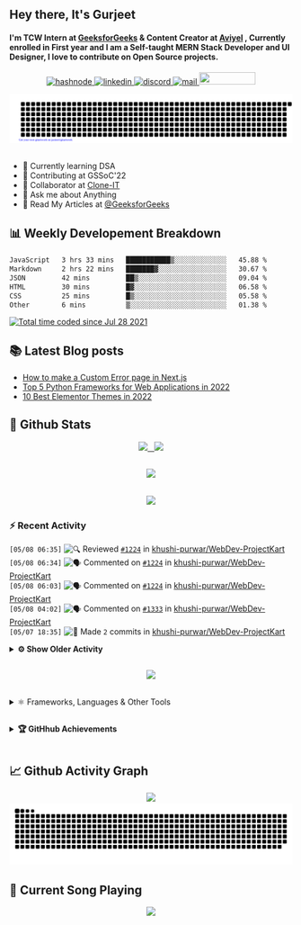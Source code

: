 ## Hey there, It's Gurjeet
#### I'm TCW Intern at [GeeksforGeeks](https://www.geeksforgeeks.org/) & Content Creator at [Aviyel](https://aviyel.com/discussions) , Currently enrolled in First year and I am a Self-taught MERN Stack Developer and UI Designer, I love to contribute on Open Source projects. 

<p align="center">
    <a href="https://gurjeet.hashnode.dev/" target="_blank">
    <img src="https://img.shields.io/badge/@gurjeetsingh-5C87FE?style=for-the-badge&logo=hashnode&logoColor=white" width="130" height="22" alt="hashnode">
    <a href="https://www.linkedin.com/in/gurjeet-singh-virdee-25a476199/" target="_blank">
    <img src="https://img.shields.io/badge/Gurjeet%20Singh%20Virdee-1976D2?style=for-the-badge&logo=linkedin&logoColor=white" width="150" height="22" alt="linkedin">
    <a href="https://discordapp.com/users/916597112882495510" target="_blank">
    <img src="https://img.shields.io/badge/@Guri-5865F2?style=for-the-badge&logo=discord&logoColor=white" width="80" height="22" alt="discord">
    <a href="https://leetcode.com/gurjeetsinghvirdee/" target="_blank">
    <img src="https://img.shields.io/badge/@gurjeetsinghvirdee-FFA116?style=for-the-badge&logo=leetcode&logoColor=white" width="150" height="22" alt="mail">
    <a href = "mailto: gurjeetsinghvirdee@gmail.com" target="_blank"><img src="https://img.shields.io/badge/Say, Hello-D74E43?style=for-the-badge&logo=gmail&logoColor=white" width="100" height="22"></a>
 </p>
 
<p align="center">
    <img src="https://github.com/gurjeetsinghvirdee/gurjeetsinghvirdee/blob/main/gitartwork.svg" />
</p>    
   
 
##         
        
<ul align="left">
  <li> 🏫 Currently learning DSA </li>
  <li> 💜 Contributing at GSSoC'22 </li>
  <li> 🤝 Collaborator at <a href="https://github.com/Rayman-Sodhi/Clone-IT"> Clone-IT </a></li>
  <li> 💬 Ask me about Anything </li>
  <li> 📕 Read My Articles at 
   <a href="https://auth.geeksforgeeks.org/user/gurjeetsinghvirdee/articles" target="_blank">@GeeksforGeeks</a>
 </li>
</ul>  
        
##        
  
## 📊 Weekly Developement Breakdown
  
<!--START_SECTION:waka-->

```text
JavaScript   3 hrs 33 mins   ███████████▒░░░░░░░░░░░░░   45.88 %
Markdown     2 hrs 22 mins   ███████▓░░░░░░░░░░░░░░░░░   30.67 %
JSON         42 mins         ██▒░░░░░░░░░░░░░░░░░░░░░░   09.04 %
HTML         30 mins         █▓░░░░░░░░░░░░░░░░░░░░░░░   06.58 %
CSS          25 mins         █▒░░░░░░░░░░░░░░░░░░░░░░░   05.58 %
Other        6 mins          ▒░░░░░░░░░░░░░░░░░░░░░░░░   01.38 %
```

<!--END_SECTION:waka--> 

<a href="https://wakatime.com/@ff7098eb-56b3-4619-bbbb-86aad0fce365"><img src="https://wakatime.com/badge/user/ff7098eb-56b3-4619-bbbb-86aad0fce365.svg?style=for-the-badge" alt="Total time coded since Jul 28 2021" /></a>
  
    
## 📚 Latest Blog posts
<!-- BLOG-POST-LIST:START -->
- [How to make a Custom Error page in Next.js](https://gurjeet.hashnode.dev/how-to-make-a-custom-error-page-in-nextjs)
- [Top 5 Python Frameworks for Web Applications in 2022](https://gurjeet.hashnode.dev/top-5-python-frameworks-for-web-applications-in-2022)
- [10 Best Elementor Themes in 2022](https://gurjeet.hashnode.dev/10-best-elementor-themes-in-2022)
<!-- BLOG-POST-LIST:END -->  
  
##
        
## 💫 Github Stats
        
<div align="center">
 <a href="https://github-readme-streak-stats.herokuapp.com/?user=gurjeetsinghvirdee&theme=synthwave" target="_blank">
   <img width="45%" src="https://github-readme-streak-stats.herokuapp.com/?user=gurjeetsinghvirdee&theme=synthwave" /> &nbsp;
 </a>
    
 <a href="https://github-readme-stats.vercel.app/api?username=gurjeetsinghvirdee&show_icons=true&theme=synthwave&include_all_commits=true" target="_blank">
  <img width="45%" src="https://github-readme-stats.vercel.app/api?username=gurjeetsinghvirdee&show_icons=true&theme=synthwave&include_all_commits=true" />
 </a>
</div>      
  
##
        
<div align="center">
   <a href="https://github-readme-stats.vercel.app/api/top-langs/?username=gurjeetsinghvirdee&layout=compact&hide=html&theme=synthwave" target="_blank">
       <img width="43%" src="https://github-readme-stats.vercel.app/api/top-langs/?username=gurjeetsinghvirdee&layout=compact&&theme=synthwave" />  
   </a> 
</div>   

##        
  
<p align="center">
  <img src="https://github-profile-summary-cards.vercel.app/api/cards/profile-details?username=gurjeetsinghvirdee&theme=dracula&hide_border=true" />
</p>
        
### ⚡ Recent Activity     
        
<!--START_SECTION:activity-->  
`[05/08 06:35]` <img alt="🔍" src="https://github.com/cheesits456/github-activity-readme/raw/master/icons/review.png" align="top" height="18"> Reviewed [`#1224`](https://github.com//khushi-purwar/WebDev-ProjectKart/pull/1224 'Added Virtual Keyboard ') in [khushi-purwar/WebDev-ProjectKart](https://github.com/khushi-purwar/WebDev-ProjectKart)  
`[05/08 06:34]` <img alt="🗣" src="https://github.com/cheesits456/github-activity-readme/raw/master/icons/comment.png" align="top" height="18"> Commented on [`#1224`](https://github.com//khushi-purwar/WebDev-ProjectKart/issues/1224 'Added Virtual Keyboard ') in [khushi-purwar/WebDev-ProjectKart](https://github.com/khushi-purwar/WebDev-ProjectKart)  
`[05/08 06:03]` <img alt="🗣" src="https://github.com/cheesits456/github-activity-readme/raw/master/icons/comment.png" align="top" height="18"> Commented on [`#1224`](https://github.com//khushi-purwar/WebDev-ProjectKart/issues/1224 'Added Virtual Keyboard ') in [khushi-purwar/WebDev-ProjectKart](https://github.com/khushi-purwar/WebDev-ProjectKart)  
`[05/08 04:02]` <img alt="🗣" src="https://github.com/cheesits456/github-activity-readme/raw/master/icons/comment.png" align="top" height="18"> Commented on [`#1333`](https://github.com//khushi-purwar/WebDev-ProjectKart/issues/1333 'Fix the Ui of website + Link all projects') in [khushi-purwar/WebDev-ProjectKart](https://github.com/khushi-purwar/WebDev-ProjectKart)  
`[05/07 18:35]` <img alt="📝" src="https://github.com/cheesits456/github-activity-readme/raw/master/icons/commit.png" align="top" height="18"> Made `2` commits in [khushi-purwar/WebDev-ProjectKart](https://github.com/khushi-purwar/WebDev-ProjectKart)  

<details><summary><b> ⚙️ Show Older Activity</b></summary>

`[05/07 18:35]` <img alt="🎉" src="https://github.com/cheesits456/github-activity-readme/raw/master/icons/merge.png" align="top" height="18"> Merged PR [`#1354`](https://github.com//khushi-purwar/WebDev-ProjectKart/pull/1354 'Menu') in [khushi-purwar/WebDev-ProjectKart](https://github.com/khushi-purwar/WebDev-ProjectKart)  
`[05/07 18:35]` <img alt="❗️" src="https://github.com/cheesits456/github-activity-readme/raw/master/icons/issue.png" align="top" height="18"> Closed issue [`#1352`](https://github.com//khushi-purwar/WebDev-ProjectKart/issues/1352 'Animated Menu') in [khushi-purwar/WebDev-ProjectKart](https://github.com/khushi-purwar/WebDev-ProjectKart)  
`[05/07 18:35]` <img alt="🔍" src="https://github.com/cheesits456/github-activity-readme/raw/master/icons/review.png" align="top" height="18"> Reviewed [`#1354`](https://github.com//khushi-purwar/WebDev-ProjectKart/pull/1354 'Menu') in [khushi-purwar/WebDev-ProjectKart](https://github.com/khushi-purwar/WebDev-ProjectKart)  
`[05/07 18:32]` <img alt="🎉" src="https://github.com/cheesits456/github-activity-readme/raw/master/icons/merge.png" align="top" height="18"> Merged PR [`#1356`](https://github.com//khushi-purwar/WebDev-ProjectKart/pull/1356 'Add to cart') in [khushi-purwar/WebDev-ProjectKart](https://github.com/khushi-purwar/WebDev-ProjectKart)  
`[05/07 18:32]` <img alt="📝" src="https://github.com/cheesits456/github-activity-readme/raw/master/icons/commit.png" align="top" height="18"> Made `2` commits in [khushi-purwar/WebDev-ProjectKart](https://github.com/khushi-purwar/WebDev-ProjectKart)  
`[05/07 18:32]` <img alt="❗️" src="https://github.com/cheesits456/github-activity-readme/raw/master/icons/issue.png" align="top" height="18"> Closed issue [`#1355`](https://github.com//khushi-purwar/WebDev-ProjectKart/issues/1355 'Add to Cart') in [khushi-purwar/WebDev-ProjectKart](https://github.com/khushi-purwar/WebDev-ProjectKart)  
`[05/07 18:32]` <img alt="🔍" src="https://github.com/cheesits456/github-activity-readme/raw/master/icons/review.png" align="top" height="18"> Reviewed [`#1356`](https://github.com//khushi-purwar/WebDev-ProjectKart/pull/1356 'Add to cart') in [khushi-purwar/WebDev-ProjectKart](https://github.com/khushi-purwar/WebDev-ProjectKart)  
`[05/07 18:25]` <img alt="📝" src="https://github.com/cheesits456/github-activity-readme/raw/master/icons/commit.png" align="top" height="18"> Made `2` commits in [khushi-purwar/WebDev-ProjectKart](https://github.com/khushi-purwar/WebDev-ProjectKart)  
`[05/07 18:25]` <img alt="🎉" src="https://github.com/cheesits456/github-activity-readme/raw/master/icons/merge.png" align="top" height="18"> Merged PR [`#1387`](https://github.com//khushi-purwar/WebDev-ProjectKart/pull/1387 'Added Drag and Drop website') in [khushi-purwar/WebDev-ProjectKart](https://github.com/khushi-purwar/WebDev-ProjectKart)  
`[05/07 18:25]` <img alt="❗️" src="https://github.com/cheesits456/github-activity-readme/raw/master/icons/issue.png" align="top" height="18"> Closed issue [`#1371`](https://github.com//khushi-purwar/WebDev-ProjectKart/issues/1371 'Drag and drop image website') in [khushi-purwar/WebDev-ProjectKart](https://github.com/khushi-purwar/WebDev-ProjectKart)  
`[05/07 18:24]` <img alt="🔍" src="https://github.com/cheesits456/github-activity-readme/raw/master/icons/review.png" align="top" height="18"> Reviewed [`#1387`](https://github.com//khushi-purwar/WebDev-ProjectKart/pull/1387 'Added Drag and Drop website') in [khushi-purwar/WebDev-ProjectKart](https://github.com/khushi-purwar/WebDev-ProjectKart)  
`[05/07 18:21]` <img alt="📝" src="https://github.com/cheesits456/github-activity-readme/raw/master/icons/commit.png" align="top" height="18"> Made `1` commit in [gurjeetsinghvirdee/WebDev-ProjectKart](https://github.com/gurjeetsinghvirdee/WebDev-ProjectKart)  
`[05/07 18:20]` <img alt="❗️" src="https://github.com/cheesits456/github-activity-readme/raw/master/icons/issue.png" align="top" height="18"> Closed issue [`#1310`](https://github.com//khushi-purwar/WebDev-ProjectKart/issues/1310 'Pacmac Game') in [khushi-purwar/WebDev-ProjectKart](https://github.com/khushi-purwar/WebDev-ProjectKart)  
`[05/07 18:20]` <img alt="📝" src="https://github.com/cheesits456/github-activity-readme/raw/master/icons/commit.png" align="top" height="18"> Made `3` commits in [khushi-purwar/WebDev-ProjectKart](https://github.com/khushi-purwar/WebDev-ProjectKart)  
`[05/07 18:20]` <img alt="🎉" src="https://github.com/cheesits456/github-activity-readme/raw/master/icons/merge.png" align="top" height="18"> Merged PR [`#1376`](https://github.com//khushi-purwar/WebDev-ProjectKart/pull/1376 'Pacman game') in [khushi-purwar/WebDev-ProjectKart](https://github.com/khushi-purwar/WebDev-ProjectKart)  
`[05/07 18:19]` <img alt="🔍" src="https://github.com/cheesits456/github-activity-readme/raw/master/icons/review.png" align="top" height="18"> Reviewed [`#1376`](https://github.com//khushi-purwar/WebDev-ProjectKart/pull/1376 'Pacman game') in [khushi-purwar/WebDev-ProjectKart](https://github.com/khushi-purwar/WebDev-ProjectKart)  
`[05/07 18:19]` <img alt="❗️" src="https://github.com/cheesits456/github-activity-readme/raw/master/icons/issue.png" align="top" height="18"> Closed issue [`#1377`](https://github.com//khushi-purwar/WebDev-ProjectKart/issues/1377 'Quiz App ') in [khushi-purwar/WebDev-ProjectKart](https://github.com/khushi-purwar/WebDev-ProjectKart)  
`[05/07 18:19]` <img alt="📝" src="https://github.com/cheesits456/github-activity-readme/raw/master/icons/commit.png" align="top" height="18"> Made `10` commits in [khushi-purwar/WebDev-ProjectKart](https://github.com/khushi-purwar/WebDev-ProjectKart)  
`[05/07 18:19]` <img alt="🎉" src="https://github.com/cheesits456/github-activity-readme/raw/master/icons/merge.png" align="top" height="18"> Merged PR [`#1378`](https://github.com//khushi-purwar/WebDev-ProjectKart/pull/1378 'Added Quiz app') in [khushi-purwar/WebDev-ProjectKart](https://github.com/khushi-purwar/WebDev-ProjectKart)  
`[05/07 18:18]` <img alt="🔍" src="https://github.com/cheesits456/github-activity-readme/raw/master/icons/review.png" align="top" height="18"> Reviewed [`#1378`](https://github.com//khushi-purwar/WebDev-ProjectKart/pull/1378 'Added Quiz app') in [khushi-purwar/WebDev-ProjectKart](https://github.com/khushi-purwar/WebDev-ProjectKart)  
`[05/07 18:17]` <img alt="📝" src="https://github.com/cheesits456/github-activity-readme/raw/master/icons/commit.png" align="top" height="18"> Made `3` commits in [khushi-purwar/WebDev-ProjectKart](https://github.com/khushi-purwar/WebDev-ProjectKart)  
`[05/07 18:17]` <img alt="🎉" src="https://github.com/cheesits456/github-activity-readme/raw/master/icons/merge.png" align="top" height="18"> Merged PR [`#1369`](https://github.com//khushi-purwar/WebDev-ProjectKart/pull/1369 'Nft') in [khushi-purwar/WebDev-ProjectKart](https://github.com/khushi-purwar/WebDev-ProjectKart)  
`[05/07 18:17]` <img alt="❗️" src="https://github.com/cheesits456/github-activity-readme/raw/master/icons/issue.png" align="top" height="18"> Closed issue [`#1357`](https://github.com//khushi-purwar/WebDev-ProjectKart/issues/1357 'Cool Nft Viewer') in [khushi-purwar/WebDev-ProjectKart](https://github.com/khushi-purwar/WebDev-ProjectKart)  
`[05/07 18:17]` <img alt="🔍" src="https://github.com/cheesits456/github-activity-readme/raw/master/icons/review.png" align="top" height="18"> Reviewed [`#1369`](https://github.com//khushi-purwar/WebDev-ProjectKart/pull/1369 'Nft') in [khushi-purwar/WebDev-ProjectKart](https://github.com/khushi-purwar/WebDev-ProjectKart)  
`[05/07 18:16]` <img alt="📝" src="https://github.com/cheesits456/github-activity-readme/raw/master/icons/commit.png" align="top" height="18"> Made `2` commits in [khushi-purwar/WebDev-ProjectKart](https://github.com/khushi-purwar/WebDev-ProjectKart)  
`[05/07 18:16]` <img alt="🎉" src="https://github.com/cheesits456/github-activity-readme/raw/master/icons/merge.png" align="top" height="18"> Merged PR [`#1368`](https://github.com//khushi-purwar/WebDev-ProjectKart/pull/1368 'Added digital calculator') in [khushi-purwar/WebDev-ProjectKart](https://github.com/khushi-purwar/WebDev-ProjectKart)  
`[05/07 18:16]` <img alt="❗️" src="https://github.com/cheesits456/github-activity-readme/raw/master/icons/issue.png" align="top" height="18"> Closed issue [`#1345`](https://github.com//khushi-purwar/WebDev-ProjectKart/issues/1345 'Digital calculator') in [khushi-purwar/WebDev-ProjectKart](https://github.com/khushi-purwar/WebDev-ProjectKart)  
`[05/07 18:16]` <img alt="🔍" src="https://github.com/cheesits456/github-activity-readme/raw/master/icons/review.png" align="top" height="18"> Reviewed [`#1368`](https://github.com//khushi-purwar/WebDev-ProjectKart/pull/1368 'Added digital calculator') in [khushi-purwar/WebDev-ProjectKart](https://github.com/khushi-purwar/WebDev-ProjectKart)  
`[05/07 18:15]` <img alt="📝" src="https://github.com/cheesits456/github-activity-readme/raw/master/icons/commit.png" align="top" height="18"> Made `2` commits in [khushi-purwar/WebDev-ProjectKart](https://github.com/khushi-purwar/WebDev-ProjectKart)  
`[05/07 18:15]` <img alt="🎉" src="https://github.com/cheesits456/github-activity-readme/raw/master/icons/merge.png" align="top" height="18"> Merged PR [`#1372`](https://github.com//khushi-purwar/WebDev-ProjectKart/pull/1372 'Added Movie review website') in [khushi-purwar/WebDev-ProjectKart](https://github.com/khushi-purwar/WebDev-ProjectKart)  
`[05/07 18:15]` <img alt="❗️" src="https://github.com/cheesits456/github-activity-readme/raw/master/icons/issue.png" align="top" height="18"> Closed issue [`#1189`](https://github.com//khushi-purwar/WebDev-ProjectKart/issues/1189 'Adding Movie review and trailer viewer website') in [khushi-purwar/WebDev-ProjectKart](https://github.com/khushi-purwar/WebDev-ProjectKart)  
`[05/07 18:14]` <img alt="🔍" src="https://github.com/cheesits456/github-activity-readme/raw/master/icons/review.png" align="top" height="18"> Reviewed [`#1372`](https://github.com//khushi-purwar/WebDev-ProjectKart/pull/1372 'Added Movie review website') in [khushi-purwar/WebDev-ProjectKart](https://github.com/khushi-purwar/WebDev-ProjectKart)  
`[05/07 18:14]` <img alt="📝" src="https://github.com/cheesits456/github-activity-readme/raw/master/icons/commit.png" align="top" height="18"> Made `2` commits in [khushi-purwar/WebDev-ProjectKart](https://github.com/khushi-purwar/WebDev-ProjectKart)  
`[05/07 18:14]` <img alt="🎉" src="https://github.com/cheesits456/github-activity-readme/raw/master/icons/merge.png" align="top" height="18"> Merged PR [`#1362`](https://github.com//khushi-purwar/WebDev-ProjectKart/pull/1362 'Added news taking website') in [khushi-purwar/WebDev-ProjectKart](https://github.com/khushi-purwar/WebDev-ProjectKart)  
`[05/07 18:14]` <img alt="❗️" src="https://github.com/cheesits456/github-activity-readme/raw/master/icons/issue.png" align="top" height="18"> Closed issue [`#1344`](https://github.com//khushi-purwar/WebDev-ProjectKart/issues/1344 'News website') in [khushi-purwar/WebDev-ProjectKart](https://github.com/khushi-purwar/WebDev-ProjectKart)  
`[05/07 18:13]` <img alt="🔍" src="https://github.com/cheesits456/github-activity-readme/raw/master/icons/review.png" align="top" height="18"> Reviewed [`#1362`](https://github.com//khushi-purwar/WebDev-ProjectKart/pull/1362 'Added news taking website') in [khushi-purwar/WebDev-ProjectKart](https://github.com/khushi-purwar/WebDev-ProjectKart)  
`[05/07 18:12]` <img alt="✅" src="https://github.com/cheesits456/github-activity-readme/raw/master/icons/pr-open.png" align="top" height="18"> Opened PR [`#1392`](https://github.com//khushi-purwar/WebDev-ProjectKart/pull/1392 'Skype Clone') in [khushi-purwar/WebDev-ProjectKart](https://github.com/khushi-purwar/WebDev-ProjectKart)  
`[05/07 18:10]` <img alt="❗️" src="https://github.com/cheesits456/github-activity-readme/raw/master/icons/issue.png" align="top" height="18"> Opened issue [`#1391`](https://github.com//khushi-purwar/WebDev-ProjectKart/issues/1391 'Skype clone') in [khushi-purwar/WebDev-ProjectKart](https://github.com/khushi-purwar/WebDev-ProjectKart)  
`[05/07 18:09]` <img alt="📂" src="https://github.com/cheesits456/github-activity-readme/raw/master/icons/create-branch.png" align="top" height="18"> Created branch [`skype`](https://github.com/gurjeetsinghvirdee/WebDev-ProjectKart/tree/skype) in [gurjeetsinghvirdee/WebDev-ProjectKart](https://github.com/gurjeetsinghvirdee/WebDev-ProjectKart)  
`[05/07 17:57]` <img alt="📝" src="https://github.com/cheesits456/github-activity-readme/raw/master/icons/commit.png" align="top" height="18"> Made `8` commits in [gurjeetsinghvirdee/WebDev-ProjectKart](https://github.com/gurjeetsinghvirdee/WebDev-ProjectKart)  
`[05/07 17:56]` <img alt="🎉" src="https://github.com/cheesits456/github-activity-readme/raw/master/icons/merge.png" align="top" height="18"> Merged PR [`#1373`](https://github.com//khushi-purwar/WebDev-ProjectKart/pull/1373 'Rocket Animation') in [khushi-purwar/WebDev-ProjectKart](https://github.com/khushi-purwar/WebDev-ProjectKart)  
`[05/07 17:56]` <img alt="📝" src="https://github.com/cheesits456/github-activity-readme/raw/master/icons/commit.png" align="top" height="18"> Made `2` commits in [khushi-purwar/WebDev-ProjectKart](https://github.com/khushi-purwar/WebDev-ProjectKart)  
`[05/07 17:56]` <img alt="❗️" src="https://github.com/cheesits456/github-activity-readme/raw/master/icons/issue.png" align="top" height="18"> Closed issue [`#1370`](https://github.com//khushi-purwar/WebDev-ProjectKart/issues/1370 'Rocket Drive') in [khushi-purwar/WebDev-ProjectKart](https://github.com/khushi-purwar/WebDev-ProjectKart)  
`[05/07 17:55]` <img alt="🔍" src="https://github.com/cheesits456/github-activity-readme/raw/master/icons/review.png" align="top" height="18"> Reviewed [`#1373`](https://github.com//khushi-purwar/WebDev-ProjectKart/pull/1373 'Rocket Animation') in [khushi-purwar/WebDev-ProjectKart](https://github.com/khushi-purwar/WebDev-ProjectKart)  
`[05/07 17:54]` <img alt="📝" src="https://github.com/cheesits456/github-activity-readme/raw/master/icons/commit.png" align="top" height="18"> Made `4` commits in [khushi-purwar/WebDev-ProjectKart](https://github.com/khushi-purwar/WebDev-ProjectKart)  
`[05/07 17:54]` <img alt="🎉" src="https://github.com/cheesits456/github-activity-readme/raw/master/icons/merge.png" align="top" height="18"> Merged PR [`#1379`](https://github.com//khushi-purwar/WebDev-ProjectKart/pull/1379 'Find me') in [khushi-purwar/WebDev-ProjectKart](https://github.com/khushi-purwar/WebDev-ProjectKart)  
`[05/07 17:54]` <img alt="❗️" src="https://github.com/cheesits456/github-activity-readme/raw/master/icons/issue.png" align="top" height="18"> Closed issue [`#1283`](https://github.com//khushi-purwar/WebDev-ProjectKart/issues/1283 'Find me!') in [khushi-purwar/WebDev-ProjectKart](https://github.com/khushi-purwar/WebDev-ProjectKart)  
`[05/07 17:54]` <img alt="🔍" src="https://github.com/cheesits456/github-activity-readme/raw/master/icons/review.png" align="top" height="18"> Reviewed [`#1379`](https://github.com//khushi-purwar/WebDev-ProjectKart/pull/1379 'Find me') in [khushi-purwar/WebDev-ProjectKart](https://github.com/khushi-purwar/WebDev-ProjectKart)  
`[05/07 17:53]` <img alt="📝" src="https://github.com/cheesits456/github-activity-readme/raw/master/icons/commit.png" align="top" height="18"> Made `2` commits in [khushi-purwar/WebDev-ProjectKart](https://github.com/khushi-purwar/WebDev-ProjectKart)  
`[05/07 17:53]` <img alt="🎉" src="https://github.com/cheesits456/github-activity-readme/raw/master/icons/merge.png" align="top" height="18"> Merged PR [`#1388`](https://github.com//khushi-purwar/WebDev-ProjectKart/pull/1388 'Added covid-19 website') in [khushi-purwar/WebDev-ProjectKart](https://github.com/khushi-purwar/WebDev-ProjectKart)  
`[05/07 17:53]` <img alt="❗️" src="https://github.com/cheesits456/github-activity-readme/raw/master/icons/issue.png" align="top" height="18"> Closed issue [`#1348`](https://github.com//khushi-purwar/WebDev-ProjectKart/issues/1348 'Coronavirus information website') in [khushi-purwar/WebDev-ProjectKart](https://github.com/khushi-purwar/WebDev-ProjectKart)  
`[05/07 17:53]` <img alt="🔍" src="https://github.com/cheesits456/github-activity-readme/raw/master/icons/review.png" align="top" height="18"> Reviewed [`#1388`](https://github.com//khushi-purwar/WebDev-ProjectKart/pull/1388 'Added covid-19 website') in [khushi-purwar/WebDev-ProjectKart](https://github.com/khushi-purwar/WebDev-ProjectKart)  
`[05/07 17:51]` <img alt="📝" src="https://github.com/cheesits456/github-activity-readme/raw/master/icons/commit.png" align="top" height="18"> Made `15` commits in [gurjeetsinghvirdee/WebDev-ProjectKart](https://github.com/gurjeetsinghvirdee/WebDev-ProjectKart)  
`[05/07 17:24]` <img alt="📝" src="https://github.com/cheesits456/github-activity-readme/raw/master/icons/commit.png" align="top" height="18"> Made `2` commits in [khushi-purwar/WebDev-ProjectKart](https://github.com/khushi-purwar/WebDev-ProjectKart)  
`[05/07 17:24]` <img alt="🎉" src="https://github.com/cheesits456/github-activity-readme/raw/master/icons/merge.png" align="top" height="18"> Merged PR [`#1386`](https://github.com//khushi-purwar/WebDev-ProjectKart/pull/1386 'Advance mp3 player files added') in [khushi-purwar/WebDev-ProjectKart](https://github.com/khushi-purwar/WebDev-ProjectKart)  
`[05/07 17:24]` <img alt="❗️" src="https://github.com/cheesits456/github-activity-readme/raw/master/icons/issue.png" align="top" height="18"> Closed issue [`#1335`](https://github.com//khushi-purwar/WebDev-ProjectKart/issues/1335 'Advance Mp3 player (Spotify Clone)') in [khushi-purwar/WebDev-ProjectKart](https://github.com/khushi-purwar/WebDev-ProjectKart)  
`[05/07 17:24]` <img alt="🔍" src="https://github.com/cheesits456/github-activity-readme/raw/master/icons/review.png" align="top" height="18"> Reviewed [`#1386`](https://github.com//khushi-purwar/WebDev-ProjectKart/pull/1386 'Advance mp3 player files added') in [khushi-purwar/WebDev-ProjectKart](https://github.com/khushi-purwar/WebDev-ProjectKart)  
`[05/07 17:08]` <img alt="🗣" src="https://github.com/cheesits456/github-activity-readme/raw/master/icons/comment.png" align="top" height="18"> Commented on [`#1353`](https://github.com//khushi-purwar/WebDev-ProjectKart/issues/1353 'Car game') in [khushi-purwar/WebDev-ProjectKart](https://github.com/khushi-purwar/WebDev-ProjectKart)  
`[05/07 17:07]` <img alt="🎉" src="https://github.com/cheesits456/github-activity-readme/raw/master/icons/merge.png" align="top" height="18"> Merged PR [`#1385`](https://github.com//khushi-purwar/WebDev-ProjectKart/pull/1385 'Email Extractor') in [khushi-purwar/WebDev-ProjectKart](https://github.com/khushi-purwar/WebDev-ProjectKart)  
`[05/07 17:07]` <img alt="📝" src="https://github.com/cheesits456/github-activity-readme/raw/master/icons/commit.png" align="top" height="18"> Made `3` commits in [khushi-purwar/WebDev-ProjectKart](https://github.com/khushi-purwar/WebDev-ProjectKart)  
`[05/07 17:07]` <img alt="❗️" src="https://github.com/cheesits456/github-activity-readme/raw/master/icons/issue.png" align="top" height="18"> Closed issue [`#1306`](https://github.com//khushi-purwar/WebDev-ProjectKart/issues/1306 'Email Extractor') in [khushi-purwar/WebDev-ProjectKart](https://github.com/khushi-purwar/WebDev-ProjectKart)  
`[05/07 17:06]` <img alt="🔍" src="https://github.com/cheesits456/github-activity-readme/raw/master/icons/review.png" align="top" height="18"> Reviewed [`#1385`](https://github.com//khushi-purwar/WebDev-ProjectKart/pull/1385 'Email Extractor') in [khushi-purwar/WebDev-ProjectKart](https://github.com/khushi-purwar/WebDev-ProjectKart)  
`[05/07 17:05]` <img alt="📝" src="https://github.com/cheesits456/github-activity-readme/raw/master/icons/commit.png" align="top" height="18"> Made `2` commits in [khushi-purwar/WebDev-ProjectKart](https://github.com/khushi-purwar/WebDev-ProjectKart)  
`[05/07 17:05]` <img alt="🎉" src="https://github.com/cheesits456/github-activity-readme/raw/master/icons/merge.png" align="top" height="18"> Merged PR [`#1353`](https://github.com//khushi-purwar/WebDev-ProjectKart/pull/1353 'Car game') in [khushi-purwar/WebDev-ProjectKart](https://github.com/khushi-purwar/WebDev-ProjectKart)  
`[05/07 17:05]` <img alt="❗️" src="https://github.com/cheesits456/github-activity-readme/raw/master/icons/issue.png" align="top" height="18"> Closed issue [`#1351`](https://github.com//khushi-purwar/WebDev-ProjectKart/issues/1351 'Car Game') in [khushi-purwar/WebDev-ProjectKart](https://github.com/khushi-purwar/WebDev-ProjectKart)  
`[05/07 17:04]` <img alt="🔍" src="https://github.com/cheesits456/github-activity-readme/raw/master/icons/review.png" align="top" height="18"> Reviewed [`#1353`](https://github.com//khushi-purwar/WebDev-ProjectKart/pull/1353 'Car game') in [khushi-purwar/WebDev-ProjectKart](https://github.com/khushi-purwar/WebDev-ProjectKart)  
`[05/07 17:03]` <img alt="📝" src="https://github.com/cheesits456/github-activity-readme/raw/master/icons/commit.png" align="top" height="18"> Made `2` commits in [khushi-purwar/WebDev-ProjectKart](https://github.com/khushi-purwar/WebDev-ProjectKart)  
`[05/07 17:03]` <img alt="🎉" src="https://github.com/cheesits456/github-activity-readme/raw/master/icons/merge.png" align="top" height="18"> Merged PR [`#1383`](https://github.com//khushi-purwar/WebDev-ProjectKart/pull/1383 'Speech Command Listener ') in [khushi-purwar/WebDev-ProjectKart](https://github.com/khushi-purwar/WebDev-ProjectKart)  
`[05/07 17:03]` <img alt="❗️" src="https://github.com/cheesits456/github-activity-readme/raw/master/icons/issue.png" align="top" height="18"> Closed issue [`#1336`](https://github.com//khushi-purwar/WebDev-ProjectKart/issues/1336 'Speech Command Listener') in [khushi-purwar/WebDev-ProjectKart](https://github.com/khushi-purwar/WebDev-ProjectKart)  
`[05/07 17:03]` <img alt="🔍" src="https://github.com/cheesits456/github-activity-readme/raw/master/icons/review.png" align="top" height="18"> Reviewed [`#1383`](https://github.com//khushi-purwar/WebDev-ProjectKart/pull/1383 'Speech Command Listener ') in [khushi-purwar/WebDev-ProjectKart](https://github.com/khushi-purwar/WebDev-ProjectKart)  
`[05/07 17:02]` <img alt="📝" src="https://github.com/cheesits456/github-activity-readme/raw/master/icons/commit.png" align="top" height="18"> Made `2` commits in [khushi-purwar/WebDev-ProjectKart](https://github.com/khushi-purwar/WebDev-ProjectKart)  
`[05/07 17:02]` <img alt="❗️" src="https://github.com/cheesits456/github-activity-readme/raw/master/icons/issue.png" align="top" height="18"> Closed issue [`#1346`](https://github.com//khushi-purwar/WebDev-ProjectKart/issues/1346 'Get and post  request making  website') in [khushi-purwar/WebDev-ProjectKart](https://github.com/khushi-purwar/WebDev-ProjectKart)  
`[05/07 17:02]` <img alt="🎉" src="https://github.com/cheesits456/github-activity-readme/raw/master/icons/merge.png" align="top" height="18"> Merged PR [`#1380`](https://github.com//khushi-purwar/WebDev-ProjectKart/pull/1380 'Added PostMaster website') in [khushi-purwar/WebDev-ProjectKart](https://github.com/khushi-purwar/WebDev-ProjectKart)  
`[05/07 17:01]` <img alt="🔍" src="https://github.com/cheesits456/github-activity-readme/raw/master/icons/review.png" align="top" height="18"> Reviewed [`#1380`](https://github.com//khushi-purwar/WebDev-ProjectKart/pull/1380 'Added PostMaster website') in [khushi-purwar/WebDev-ProjectKart](https://github.com/khushi-purwar/WebDev-ProjectKart)  
`[05/07 16:40]` <img alt="📝" src="https://github.com/cheesits456/github-activity-readme/raw/master/icons/commit.png" align="top" height="18"> Made `1` commit in [gurjeetsinghvirdee/WebDev-ProjectKart](https://github.com/gurjeetsinghvirdee/WebDev-ProjectKart)  
`[05/07 16:38]` <img alt="✅" src="https://github.com/cheesits456/github-activity-readme/raw/master/icons/pr-open.png" align="top" height="18"> Opened PR [`#1384`](https://github.com//khushi-purwar/WebDev-ProjectKart/pull/1384 'Unsplash Clone') in [khushi-purwar/WebDev-ProjectKart](https://github.com/khushi-purwar/WebDev-ProjectKart)  
`[05/07 16:34]` <img alt="📝" src="https://github.com/cheesits456/github-activity-readme/raw/master/icons/commit.png" align="top" height="18"> Made `4` commits in [khushi-purwar/WebDev-ProjectKart](https://github.com/khushi-purwar/WebDev-ProjectKart)  
`[05/07 16:34]` <img alt="🎉" src="https://github.com/cheesits456/github-activity-readme/raw/master/icons/merge.png" align="top" height="18"> Merged PR [`#1381`](https://github.com//khushi-purwar/WebDev-ProjectKart/pull/1381 'furniture store website ') in [khushi-purwar/WebDev-ProjectKart](https://github.com/khushi-purwar/WebDev-ProjectKart)  
`[05/07 16:31]` <img alt="🔍" src="https://github.com/cheesits456/github-activity-readme/raw/master/icons/review.png" align="top" height="18"> Reviewed [`#1381`](https://github.com//khushi-purwar/WebDev-ProjectKart/pull/1381 'furniture store website ') in [khushi-purwar/WebDev-ProjectKart](https://github.com/khushi-purwar/WebDev-ProjectKart)  
`[05/07 16:26]` <img alt="🔍" src="https://github.com/cheesits456/github-activity-readme/raw/master/icons/review.png" align="top" height="18"> Reviewed [`#1381`](https://github.com//khushi-purwar/WebDev-ProjectKart/pull/1381 'furniture store website ') in [khushi-purwar/WebDev-ProjectKart](https://github.com/khushi-purwar/WebDev-ProjectKart)  
`[05/07 16:23]` <img alt="📂" src="https://github.com/cheesits456/github-activity-readme/raw/master/icons/create-branch.png" align="top" height="18"> Created branch [`splash`](https://github.com/gurjeetsinghvirdee/WebDev-ProjectKart/tree/splash) in [gurjeetsinghvirdee/WebDev-ProjectKart](https://github.com/gurjeetsinghvirdee/WebDev-ProjectKart)  
`[05/07 16:21]` <img alt="❗️" src="https://github.com/cheesits456/github-activity-readme/raw/master/icons/issue.png" align="top" height="18"> Opened issue [`#1382`](https://github.com//khushi-purwar/WebDev-ProjectKart/issues/1382 'Unsplash Clone') in [khushi-purwar/WebDev-ProjectKart](https://github.com/khushi-purwar/WebDev-ProjectKart)  
`[05/07 15:55]` <img alt="🗣" src="https://github.com/cheesits456/github-activity-readme/raw/master/icons/comment.png" align="top" height="18"> Commented on [`#1375`](https://github.com//khushi-purwar/WebDev-ProjectKart/issues/1375 'Plagiarism Checker App') in [khushi-purwar/WebDev-ProjectKart](https://github.com/khushi-purwar/WebDev-ProjectKart)  
`[05/07 15:12]` <img alt="🗣" src="https://github.com/cheesits456/github-activity-readme/raw/master/icons/comment.png" align="top" height="18"> Commented on [`#1371`](https://github.com//khushi-purwar/WebDev-ProjectKart/issues/1371 'Drag and drop image website') in [khushi-purwar/WebDev-ProjectKart](https://github.com/khushi-purwar/WebDev-ProjectKart)  
`[05/07 14:54]` <img alt="📝" src="https://github.com/cheesits456/github-activity-readme/raw/master/icons/commit.png" align="top" height="18"> Made `2` commits in [gurjeetsinghvirdee/WebDev-ProjectKart](https://github.com/gurjeetsinghvirdee/WebDev-ProjectKart)  
`[05/07 14:51]` <img alt="🗣" src="https://github.com/cheesits456/github-activity-readme/raw/master/icons/comment.png" align="top" height="18"> Commented on [`#1333`](https://github.com//khushi-purwar/WebDev-ProjectKart/issues/1333 'Fix the Ui of website + Link all projects') in [khushi-purwar/WebDev-ProjectKart](https://github.com/khushi-purwar/WebDev-ProjectKart)  
`[05/07 14:50]` <img alt="📝" src="https://github.com/cheesits456/github-activity-readme/raw/master/icons/commit.png" align="top" height="18"> Made `2` commits in [khushi-purwar/WebDev-ProjectKart](https://github.com/khushi-purwar/WebDev-ProjectKart)  
`[05/07 14:50]` <img alt="🎉" src="https://github.com/cheesits456/github-activity-readme/raw/master/icons/merge.png" align="top" height="18"> Merged PR [`#1367`](https://github.com//khushi-purwar/WebDev-ProjectKart/pull/1367 'deleted some projects') in [khushi-purwar/WebDev-ProjectKart](https://github.com/khushi-purwar/WebDev-ProjectKart)  
`[05/07 14:50]` <img alt="✅" src="https://github.com/cheesits456/github-activity-readme/raw/master/icons/pr-open.png" align="top" height="18"> Opened PR [`#1367`](https://github.com//khushi-purwar/WebDev-ProjectKart/pull/1367 'deleted some projects') in [khushi-purwar/WebDev-ProjectKart](https://github.com/khushi-purwar/WebDev-ProjectKart)  
`[05/07 14:40]` <img alt="📂" src="https://github.com/cheesits456/github-activity-readme/raw/master/icons/create-branch.png" align="top" height="18"> Created branch [`del`](https://github.com/gurjeetsinghvirdee/WebDev-ProjectKart/tree/del) in [gurjeetsinghvirdee/WebDev-ProjectKart](https://github.com/gurjeetsinghvirdee/WebDev-ProjectKart)  
`[05/07 14:38]` <img alt="📝" src="https://github.com/cheesits456/github-activity-readme/raw/master/icons/commit.png" align="top" height="18"> Made `9` commits in [gurjeetsinghvirdee/WebDev-ProjectKart](https://github.com/gurjeetsinghvirdee/WebDev-ProjectKart)  
`[05/07 14:38]` <img alt="🎉" src="https://github.com/cheesits456/github-activity-readme/raw/master/icons/merge.png" align="top" height="18"> Merged PR [`#1358`](https://github.com//khushi-purwar/WebDev-ProjectKart/pull/1358 'Added Finder site') in [khushi-purwar/WebDev-ProjectKart](https://github.com/khushi-purwar/WebDev-ProjectKart)  
`[05/07 14:38]` <img alt="📝" src="https://github.com/cheesits456/github-activity-readme/raw/master/icons/commit.png" align="top" height="18"> Made `3` commits in [khushi-purwar/WebDev-ProjectKart](https://github.com/khushi-purwar/WebDev-ProjectKart)  
`[05/07 14:38]` <img alt="❗️" src="https://github.com/cheesits456/github-activity-readme/raw/master/icons/issue.png" align="top" height="18"> Closed issue [`#1196`](https://github.com//khushi-purwar/WebDev-ProjectKart/issues/1196 'Add Finder site') in [khushi-purwar/WebDev-ProjectKart](https://github.com/khushi-purwar/WebDev-ProjectKart)  
`[05/07 14:37]` <img alt="🔍" src="https://github.com/cheesits456/github-activity-readme/raw/master/icons/review.png" align="top" height="18"> Reviewed [`#1358`](https://github.com//khushi-purwar/WebDev-ProjectKart/pull/1358 'Added Finder site') in [khushi-purwar/WebDev-ProjectKart](https://github.com/khushi-purwar/WebDev-ProjectKart)  
`[05/07 14:36]` <img alt="📝" src="https://github.com/cheesits456/github-activity-readme/raw/master/icons/commit.png" align="top" height="18"> Made `2` commits in [khushi-purwar/WebDev-ProjectKart](https://github.com/khushi-purwar/WebDev-ProjectKart)  
`[05/07 14:36]` <img alt="🎉" src="https://github.com/cheesits456/github-activity-readme/raw/master/icons/merge.png" align="top" height="18"> Merged PR [`#1360`](https://github.com//khushi-purwar/WebDev-ProjectKart/pull/1360 'Added notes taking website') in [khushi-purwar/WebDev-ProjectKart](https://github.com/khushi-purwar/WebDev-ProjectKart)  
`[05/07 14:36]` <img alt="❗️" src="https://github.com/cheesits456/github-activity-readme/raw/master/icons/issue.png" align="top" height="18"> Closed issue [`#1342`](https://github.com//khushi-purwar/WebDev-ProjectKart/issues/1342 'Notes taking website') in [khushi-purwar/WebDev-ProjectKart](https://github.com/khushi-purwar/WebDev-ProjectKart)  
`[05/07 14:35]` <img alt="🔍" src="https://github.com/cheesits456/github-activity-readme/raw/master/icons/review.png" align="top" height="18"> Reviewed [`#1360`](https://github.com//khushi-purwar/WebDev-ProjectKart/pull/1360 'Added notes taking website') in [khushi-purwar/WebDev-ProjectKart](https://github.com/khushi-purwar/WebDev-ProjectKart)  
`[05/07 14:33]` <img alt="🗣" src="https://github.com/cheesits456/github-activity-readme/raw/master/icons/comment.png" align="top" height="18"> Commented on [`#1353`](https://github.com//khushi-purwar/WebDev-ProjectKart/issues/1353 'Car game') in [khushi-purwar/WebDev-ProjectKart](https://github.com/khushi-purwar/WebDev-ProjectKart)  
`[05/07 14:31]` <img alt="📝" src="https://github.com/cheesits456/github-activity-readme/raw/master/icons/commit.png" align="top" height="18"> Made `4` commits in [khushi-purwar/WebDev-ProjectKart](https://github.com/khushi-purwar/WebDev-ProjectKart)  
`[05/07 14:31]` <img alt="🎉" src="https://github.com/cheesits456/github-activity-readme/raw/master/icons/merge.png" align="top" height="18"> Merged PR [`#1359`](https://github.com//khushi-purwar/WebDev-ProjectKart/pull/1359 'Space drifter') in [khushi-purwar/WebDev-ProjectKart](https://github.com/khushi-purwar/WebDev-ProjectKart)  
`[05/07 14:30]` <img alt="🔍" src="https://github.com/cheesits456/github-activity-readme/raw/master/icons/review.png" align="top" height="18"> Reviewed [`#1359`](https://github.com//khushi-purwar/WebDev-ProjectKart/pull/1359 'Space drifter') in [khushi-purwar/WebDev-ProjectKart](https://github.com/khushi-purwar/WebDev-ProjectKart)  
`[05/07 14:20]` <img alt="❗️" src="https://github.com/cheesits456/github-activity-readme/raw/master/icons/issue.png" align="top" height="18"> Closed issue [`#392`](https://github.com//Rayman-Sodhi/Clone-IT/issues/392 'Paytm Website Clone') in [Rayman-Sodhi/Clone-IT](https://github.com/Rayman-Sodhi/Clone-IT)  
`[05/07 14:19]` <img alt="❗️" src="https://github.com/cheesits456/github-activity-readme/raw/master/icons/issue.png" align="top" height="18"> Closed issue [`#418`](https://github.com//Rayman-Sodhi/Clone-IT/issues/418 'Plantix clone') in [Rayman-Sodhi/Clone-IT](https://github.com/Rayman-Sodhi/Clone-IT)  
`[05/07 14:19]` <img alt="📝" src="https://github.com/cheesits456/github-activity-readme/raw/master/icons/commit.png" align="top" height="18"> Made `2` commits in [Rayman-Sodhi/Clone-IT](https://github.com/Rayman-Sodhi/Clone-IT)  
`[05/07 14:19]` <img alt="❗️" src="https://github.com/cheesits456/github-activity-readme/raw/master/icons/issue.png" align="top" height="18"> Closed issue [`#436`](https://github.com//Rayman-Sodhi/Clone-IT/issues/436 'Redesigned Footer in Hulu Website') in [Rayman-Sodhi/Clone-IT](https://github.com/Rayman-Sodhi/Clone-IT)  
`[05/07 14:19]` <img alt="🎉" src="https://github.com/cheesits456/github-activity-readme/raw/master/icons/merge.png" align="top" height="18"> Merged PR [`#442`](https://github.com//Rayman-Sodhi/Clone-IT/pull/442 'Changed footer in hulu') in [Rayman-Sodhi/Clone-IT](https://github.com/Rayman-Sodhi/Clone-IT)  
`[05/07 14:18]` <img alt="🔍" src="https://github.com/cheesits456/github-activity-readme/raw/master/icons/review.png" align="top" height="18"> Reviewed [`#442`](https://github.com//Rayman-Sodhi/Clone-IT/pull/442 'Changed footer in hulu') in [Rayman-Sodhi/Clone-IT](https://github.com/Rayman-Sodhi/Clone-IT)  
`[05/07 14:17]` <img alt="❗️" src="https://github.com/cheesits456/github-activity-readme/raw/master/icons/issue.png" align="top" height="18"> Closed issue [`#233`](https://github.com//DSC-JSS-NOIDA/QuickLearn/issues/233 'Add MEVN Resources ') in [DSC-JSS-NOIDA/QuickLearn](https://github.com/DSC-JSS-NOIDA/QuickLearn)  
`[05/07 13:57]` <img alt="📝" src="https://github.com/cheesits456/github-activity-readme/raw/master/icons/commit.png" align="top" height="18"> Made `38` commits in [gurjeetsinghvirdee/WebDev-ProjectKart](https://github.com/gurjeetsinghvirdee/WebDev-ProjectKart)  
`[05/07 13:55]` <img alt="🗣" src="https://github.com/cheesits456/github-activity-readme/raw/master/icons/comment.png" align="top" height="18"> Commented on [`#1325`](https://github.com//khushi-purwar/WebDev-ProjectKart/issues/1325 'Issue #1320 resolved: Cute Cat Dressing Room') in [khushi-purwar/WebDev-ProjectKart](https://github.com/khushi-purwar/WebDev-ProjectKart)  
`[05/07 13:53]` <img alt="🗣" src="https://github.com/cheesits456/github-activity-readme/raw/master/icons/comment.png" align="top" height="18"> Commented on [`#555`](https://github.com//Ayush7614/Bundli-Frontend/issues/555 'Password Strength Checker :  GSSoC\'22 Contributor') in [Ayush7614/Bundli-Frontend](https://github.com/Ayush7614/Bundli-Frontend)  
`[05/07 13:39]` <img alt="📝" src="https://github.com/cheesits456/github-activity-readme/raw/master/icons/commit.png" align="top" height="18"> Made `2` commits in [khushi-purwar/WebDev-ProjectKart](https://github.com/khushi-purwar/WebDev-ProjectKart)  
`[05/07 13:39]` <img alt="🎉" src="https://github.com/cheesits456/github-activity-readme/raw/master/icons/merge.png" align="top" height="18"> Merged PR [`#1340`](https://github.com//khushi-purwar/WebDev-ProjectKart/pull/1340 'DOM Object Manipulator ') in [khushi-purwar/WebDev-ProjectKart](https://github.com/khushi-purwar/WebDev-ProjectKart)  
`[05/07 13:39]` <img alt="❗️" src="https://github.com/cheesits456/github-activity-readme/raw/master/icons/issue.png" align="top" height="18"> Closed issue [`#1261`](https://github.com//khushi-purwar/WebDev-ProjectKart/issues/1261 'DOM object manipulator') in [khushi-purwar/WebDev-ProjectKart](https://github.com/khushi-purwar/WebDev-ProjectKart)  
`[05/07 13:37]` <img alt="🔍" src="https://github.com/cheesits456/github-activity-readme/raw/master/icons/review.png" align="top" height="18"> Reviewed [`#1340`](https://github.com//khushi-purwar/WebDev-ProjectKart/pull/1340 'DOM Object Manipulator ') in [khushi-purwar/WebDev-ProjectKart](https://github.com/khushi-purwar/WebDev-ProjectKart)  
`[05/07 13:37]` <img alt="📝" src="https://github.com/cheesits456/github-activity-readme/raw/master/icons/commit.png" align="top" height="18"> Made `2` commits in [khushi-purwar/WebDev-ProjectKart](https://github.com/khushi-purwar/WebDev-ProjectKart)  
`[05/07 13:37]` <img alt="🎉" src="https://github.com/cheesits456/github-activity-readme/raw/master/icons/merge.png" align="top" height="18"> Merged PR [`#1350`](https://github.com//khushi-purwar/WebDev-ProjectKart/pull/1350 'Meme Generator using react') in [khushi-purwar/WebDev-ProjectKart](https://github.com/khushi-purwar/WebDev-ProjectKart)  
`[05/07 13:37]` <img alt="❗️" src="https://github.com/cheesits456/github-activity-readme/raw/master/icons/issue.png" align="top" height="18"> Closed issue [`#1275`](https://github.com//khushi-purwar/WebDev-ProjectKart/issues/1275 'Want to add a Meme Generator') in [khushi-purwar/WebDev-ProjectKart](https://github.com/khushi-purwar/WebDev-ProjectKart)  
`[05/07 13:36]` <img alt="🔍" src="https://github.com/cheesits456/github-activity-readme/raw/master/icons/review.png" align="top" height="18"> Reviewed [`#1350`](https://github.com//khushi-purwar/WebDev-ProjectKart/pull/1350 'Meme Generator using react') in [khushi-purwar/WebDev-ProjectKart](https://github.com/khushi-purwar/WebDev-ProjectKart)  
`[05/07 13:35]` <img alt="📝" src="https://github.com/cheesits456/github-activity-readme/raw/master/icons/commit.png" align="top" height="18"> Made `7` commits in [khushi-purwar/WebDev-ProjectKart](https://github.com/khushi-purwar/WebDev-ProjectKart)  
`[05/07 13:35]` <img alt="❗️" src="https://github.com/cheesits456/github-activity-readme/raw/master/icons/issue.png" align="top" height="18"> Closed issue [`#1320`](https://github.com//khushi-purwar/WebDev-ProjectKart/issues/1320 'Cute Cat Dressing Room') in [khushi-purwar/WebDev-ProjectKart](https://github.com/khushi-purwar/WebDev-ProjectKart)  
`[05/07 13:35]` <img alt="🎉" src="https://github.com/cheesits456/github-activity-readme/raw/master/icons/merge.png" align="top" height="18"> Merged PR [`#1325`](https://github.com//khushi-purwar/WebDev-ProjectKart/pull/1325 'Issue #1320 resolved: Cute Cat Dressing Room') in [khushi-purwar/WebDev-ProjectKart](https://github.com/khushi-purwar/WebDev-ProjectKart)  
`[05/07 13:35]` <img alt="🔍" src="https://github.com/cheesits456/github-activity-readme/raw/master/icons/review.png" align="top" height="18"> Reviewed [`#1325`](https://github.com//khushi-purwar/WebDev-ProjectKart/pull/1325 'Issue #1320 resolved: Cute Cat Dressing Room') in [khushi-purwar/WebDev-ProjectKart](https://github.com/khushi-purwar/WebDev-ProjectKart)  
`[05/07 13:34]` <img alt="🎉" src="https://github.com/cheesits456/github-activity-readme/raw/master/icons/merge.png" align="top" height="18"> Merged PR [`#1318`](https://github.com//khushi-purwar/WebDev-ProjectKart/pull/1318 'Adding animated earth') in [khushi-purwar/WebDev-ProjectKart](https://github.com/khushi-purwar/WebDev-ProjectKart)  
`[05/07 13:34]` <img alt="📝" src="https://github.com/cheesits456/github-activity-readme/raw/master/icons/commit.png" align="top" height="18"> Made `2` commits in [khushi-purwar/WebDev-ProjectKart](https://github.com/khushi-purwar/WebDev-ProjectKart)  
`[05/07 13:34]` <img alt="🔍" src="https://github.com/cheesits456/github-activity-readme/raw/master/icons/review.png" align="top" height="18"> Reviewed [`#1318`](https://github.com//khushi-purwar/WebDev-ProjectKart/pull/1318 'Adding animated earth') in [khushi-purwar/WebDev-ProjectKart](https://github.com/khushi-purwar/WebDev-ProjectKart)  
`[05/07 13:33]` <img alt="📝" src="https://github.com/cheesits456/github-activity-readme/raw/master/icons/commit.png" align="top" height="18"> Made `6` commits in [khushi-purwar/WebDev-ProjectKart](https://github.com/khushi-purwar/WebDev-ProjectKart)  
`[05/07 13:33]` <img alt="🎉" src="https://github.com/cheesits456/github-activity-readme/raw/master/icons/merge.png" align="top" height="18"> Merged PR [`#1323`](https://github.com//khushi-purwar/WebDev-ProjectKart/pull/1323 'Architecture Website Design Template') in [khushi-purwar/WebDev-ProjectKart](https://github.com/khushi-purwar/WebDev-ProjectKart)  
`[05/07 13:33]` <img alt="❗️" src="https://github.com/cheesits456/github-activity-readme/raw/master/icons/issue.png" align="top" height="18"> Closed issue [`#1317`](https://github.com//khushi-purwar/WebDev-ProjectKart/issues/1317 'Architecture Website Design Template') in [khushi-purwar/WebDev-ProjectKart](https://github.com/khushi-purwar/WebDev-ProjectKart)  
`[05/07 13:32]` <img alt="🔍" src="https://github.com/cheesits456/github-activity-readme/raw/master/icons/review.png" align="top" height="18"> Reviewed [`#1323`](https://github.com//khushi-purwar/WebDev-ProjectKart/pull/1323 'Architecture Website Design Template') in [khushi-purwar/WebDev-ProjectKart](https://github.com/khushi-purwar/WebDev-ProjectKart)  
`[05/07 13:31]` <img alt="📝" src="https://github.com/cheesits456/github-activity-readme/raw/master/icons/commit.png" align="top" height="18"> Made `2` commits in [khushi-purwar/WebDev-ProjectKart](https://github.com/khushi-purwar/WebDev-ProjectKart)  
`[05/07 13:31]` <img alt="🎉" src="https://github.com/cheesits456/github-activity-readme/raw/master/icons/merge.png" align="top" height="18"> Merged PR [`#1349`](https://github.com//khushi-purwar/WebDev-ProjectKart/pull/1349 'Added Real Estate Website Template') in [khushi-purwar/WebDev-ProjectKart](https://github.com/khushi-purwar/WebDev-ProjectKart)  
`[05/07 13:31]` <img alt="❗️" src="https://github.com/cheesits456/github-activity-readme/raw/master/icons/issue.png" align="top" height="18"> Closed issue [`#1331`](https://github.com//khushi-purwar/WebDev-ProjectKart/issues/1331 'Real Estate Website Design') in [khushi-purwar/WebDev-ProjectKart](https://github.com/khushi-purwar/WebDev-ProjectKart)  
`[05/07 13:31]` <img alt="🔍" src="https://github.com/cheesits456/github-activity-readme/raw/master/icons/review.png" align="top" height="18"> Reviewed [`#1349`](https://github.com//khushi-purwar/WebDev-ProjectKart/pull/1349 'Added Real Estate Website Template') in [khushi-purwar/WebDev-ProjectKart](https://github.com/khushi-purwar/WebDev-ProjectKart)  
`[05/07 13:30]` <img alt="📝" src="https://github.com/cheesits456/github-activity-readme/raw/master/icons/commit.png" align="top" height="18"> Made `2` commits in [khushi-purwar/WebDev-ProjectKart](https://github.com/khushi-purwar/WebDev-ProjectKart)  
`[05/07 13:30]` <img alt="🎉" src="https://github.com/cheesits456/github-activity-readme/raw/master/icons/merge.png" align="top" height="18"> Merged PR [`#1343`](https://github.com//khushi-purwar/WebDev-ProjectKart/pull/1343 'Music Player') in [khushi-purwar/WebDev-ProjectKart](https://github.com/khushi-purwar/WebDev-ProjectKart)  
`[05/07 13:30]` <img alt="❗️" src="https://github.com/cheesits456/github-activity-readme/raw/master/icons/issue.png" align="top" height="18"> Closed issue [`#1341`](https://github.com//khushi-purwar/WebDev-ProjectKart/issues/1341 'Spotify Inspired Music Player') in [khushi-purwar/WebDev-ProjectKart](https://github.com/khushi-purwar/WebDev-ProjectKart)  
`[05/07 13:29]` <img alt="🔍" src="https://github.com/cheesits456/github-activity-readme/raw/master/icons/review.png" align="top" height="18"> Reviewed [`#1343`](https://github.com//khushi-purwar/WebDev-ProjectKart/pull/1343 'Music Player') in [khushi-purwar/WebDev-ProjectKart](https://github.com/khushi-purwar/WebDev-ProjectKart)  
`[05/07 13:28]` <img alt="📝" src="https://github.com/cheesits456/github-activity-readme/raw/master/icons/commit.png" align="top" height="18"> Made `2` commits in [khushi-purwar/WebDev-ProjectKart](https://github.com/khushi-purwar/WebDev-ProjectKart)  
`[05/07 13:28]` <img alt="🎉" src="https://github.com/cheesits456/github-activity-readme/raw/master/icons/merge.png" align="top" height="18"> Merged PR [`#1338`](https://github.com//khushi-purwar/WebDev-ProjectKart/pull/1338 'Balloon Popping game') in [khushi-purwar/WebDev-ProjectKart](https://github.com/khushi-purwar/WebDev-ProjectKart)  
`[05/07 13:28]` <img alt="❗️" src="https://github.com/cheesits456/github-activity-readme/raw/master/icons/issue.png" align="top" height="18"> Closed issue [`#1260`](https://github.com//khushi-purwar/WebDev-ProjectKart/issues/1260 'Balloon popping game ') in [khushi-purwar/WebDev-ProjectKart](https://github.com/khushi-purwar/WebDev-ProjectKart)  
`[05/07 13:28]` <img alt="🔍" src="https://github.com/cheesits456/github-activity-readme/raw/master/icons/review.png" align="top" height="18"> Reviewed [`#1338`](https://github.com//khushi-purwar/WebDev-ProjectKart/pull/1338 'Balloon Popping game') in [khushi-purwar/WebDev-ProjectKart](https://github.com/khushi-purwar/WebDev-ProjectKart)  
`[05/07 13:27]` <img alt="📝" src="https://github.com/cheesits456/github-activity-readme/raw/master/icons/commit.png" align="top" height="18"> Made `2` commits in [khushi-purwar/WebDev-ProjectKart](https://github.com/khushi-purwar/WebDev-ProjectKart)  
`[05/07 13:27]` <img alt="🎉" src="https://github.com/cheesits456/github-activity-readme/raw/master/icons/merge.png" align="top" height="18"> Merged PR [`#1334`](https://github.com//khushi-purwar/WebDev-ProjectKart/pull/1334 'Added Binary calculator') in [khushi-purwar/WebDev-ProjectKart](https://github.com/khushi-purwar/WebDev-ProjectKart)  
`[05/07 13:27]` <img alt="❗️" src="https://github.com/cheesits456/github-activity-readme/raw/master/icons/issue.png" align="top" height="18"> Closed issue [`#1191`](https://github.com//khushi-purwar/WebDev-ProjectKart/issues/1191 'Binary Calculator') in [khushi-purwar/WebDev-ProjectKart](https://github.com/khushi-purwar/WebDev-ProjectKart)  
`[05/07 13:26]` <img alt="🔍" src="https://github.com/cheesits456/github-activity-readme/raw/master/icons/review.png" align="top" height="18"> Reviewed [`#1334`](https://github.com//khushi-purwar/WebDev-ProjectKart/pull/1334 'Added Binary calculator') in [khushi-purwar/WebDev-ProjectKart](https://github.com/khushi-purwar/WebDev-ProjectKart)  
`[05/07 13:24]` <img alt="🗣" src="https://github.com/cheesits456/github-activity-readme/raw/master/icons/comment.png" align="top" height="18"> Commented on [`#1337`](https://github.com//khushi-purwar/WebDev-ProjectKart/issues/1337 'Emoji Searcher or Generator') in [khushi-purwar/WebDev-ProjectKart](https://github.com/khushi-purwar/WebDev-ProjectKart)  
`[05/07 10:18]` <img alt="📝" src="https://github.com/cheesits456/github-activity-readme/raw/master/icons/commit.png" align="top" height="18"> Made `9` commits in [Ayush7614/Bundli-Frontend](https://github.com/Ayush7614/Bundli-Frontend)  
`[05/07 10:18]` <img alt="🎉" src="https://github.com/cheesits456/github-activity-readme/raw/master/icons/merge.png" align="top" height="18"> Merged PR [`#702`](https://github.com//Ayush7614/Bundli-Frontend/pull/702 'Added glassmorphism portfolio website') in [Ayush7614/Bundli-Frontend](https://github.com/Ayush7614/Bundli-Frontend)  
`[05/07 10:17]` <img alt="🔍" src="https://github.com/cheesits456/github-activity-readme/raw/master/icons/review.png" align="top" height="18"> Reviewed [`#702`](https://github.com//Ayush7614/Bundli-Frontend/pull/702 'Added glassmorphism portfolio website') in [Ayush7614/Bundli-Frontend](https://github.com/Ayush7614/Bundli-Frontend)  
`[05/07 10:15]` <img alt="📝" src="https://github.com/cheesits456/github-activity-readme/raw/master/icons/commit.png" align="top" height="18"> Made `6` commits in [khushi-purwar/WebDev-ProjectKart](https://github.com/khushi-purwar/WebDev-ProjectKart)  
`[05/07 10:15]` <img alt="🎉" src="https://github.com/cheesits456/github-activity-readme/raw/master/icons/merge.png" align="top" height="18"> Merged PR [`#1337`](https://github.com//khushi-purwar/WebDev-ProjectKart/pull/1337 'Emoji Searcher or Generator') in [khushi-purwar/WebDev-ProjectKart](https://github.com/khushi-purwar/WebDev-ProjectKart)  
`[05/07 10:15]` <img alt="❗️" src="https://github.com/cheesits456/github-activity-readme/raw/master/icons/issue.png" align="top" height="18"> Closed issue [`#789`](https://github.com//khushi-purwar/WebDev-ProjectKart/issues/789 'Emoji Generator') in [khushi-purwar/WebDev-ProjectKart](https://github.com/khushi-purwar/WebDev-ProjectKart)  
`[05/07 08:42]` <img alt="❗️" src="https://github.com/cheesits456/github-activity-readme/raw/master/icons/issue.png" align="top" height="18"> Closed issue [`#1319`](https://github.com//khushi-purwar/WebDev-ProjectKart/issues/1319 'Maze Runner') in [khushi-purwar/WebDev-ProjectKart](https://github.com/khushi-purwar/WebDev-ProjectKart)  
`[05/07 08:40]` <img alt="🗣" src="https://github.com/cheesits456/github-activity-readme/raw/master/icons/comment.png" align="top" height="18"> Commented on [`#1331`](https://github.com//khushi-purwar/WebDev-ProjectKart/issues/1331 'Real Estate Website Design') in [khushi-purwar/WebDev-ProjectKart](https://github.com/khushi-purwar/WebDev-ProjectKart)  
`[05/07 08:35]` <img alt="❗️" src="https://github.com/cheesits456/github-activity-readme/raw/master/icons/issue.png" align="top" height="18"> Opened issue [`#1333`](https://github.com//khushi-purwar/WebDev-ProjectKart/issues/1333 'Fix the Ui of website + Link all projects') in [khushi-purwar/WebDev-ProjectKart](https://github.com/khushi-purwar/WebDev-ProjectKart)  
`[05/07 08:33]` <img alt="📝" src="https://github.com/cheesits456/github-activity-readme/raw/master/icons/commit.png" align="top" height="18"> Made `2` commits in [khushi-purwar/WebDev-ProjectKart](https://github.com/khushi-purwar/WebDev-ProjectKart)  
`[05/07 08:33]` <img alt="🎉" src="https://github.com/cheesits456/github-activity-readme/raw/master/icons/merge.png" align="top" height="18"> Merged PR [`#1332`](https://github.com//khushi-purwar/WebDev-ProjectKart/pull/1332 'Adding the music kit') in [khushi-purwar/WebDev-ProjectKart](https://github.com/khushi-purwar/WebDev-ProjectKart)  
`[05/07 08:33]` <img alt="❗️" src="https://github.com/cheesits456/github-activity-readme/raw/master/icons/issue.png" align="top" height="18"> Closed issue [`#1274`](https://github.com//khushi-purwar/WebDev-ProjectKart/issues/1274 'Want to add a music kit') in [khushi-purwar/WebDev-ProjectKart](https://github.com/khushi-purwar/WebDev-ProjectKart)  
`[05/07 08:32]` <img alt="🔍" src="https://github.com/cheesits456/github-activity-readme/raw/master/icons/review.png" align="top" height="18"> Reviewed [`#1332`](https://github.com//khushi-purwar/WebDev-ProjectKart/pull/1332 'Adding the music kit') in [khushi-purwar/WebDev-ProjectKart](https://github.com/khushi-purwar/WebDev-ProjectKart)  
`[05/07 08:31]` <img alt="📝" src="https://github.com/cheesits456/github-activity-readme/raw/master/icons/commit.png" align="top" height="18"> Made `3` commits in [khushi-purwar/WebDev-ProjectKart](https://github.com/khushi-purwar/WebDev-ProjectKart)  
`[05/07 08:31]` <img alt="🎉" src="https://github.com/cheesits456/github-activity-readme/raw/master/icons/merge.png" align="top" height="18"> Merged PR [`#1316`](https://github.com//khushi-purwar/WebDev-ProjectKart/pull/1316 'Our Fitness Website (Fully Responsive)') in [khushi-purwar/WebDev-ProjectKart](https://github.com/khushi-purwar/WebDev-ProjectKart)  
`[05/07 08:31]` <img alt="❗️" src="https://github.com/cheesits456/github-activity-readme/raw/master/icons/issue.png" align="top" height="18"> Closed issue [`#1281`](https://github.com//khushi-purwar/WebDev-ProjectKart/issues/1281 'Our Fitness') in [khushi-purwar/WebDev-ProjectKart](https://github.com/khushi-purwar/WebDev-ProjectKart)  
`[05/07 08:31]` <img alt="🔍" src="https://github.com/cheesits456/github-activity-readme/raw/master/icons/review.png" align="top" height="18"> Reviewed [`#1316`](https://github.com//khushi-purwar/WebDev-ProjectKart/pull/1316 'Our Fitness Website (Fully Responsive)') in [khushi-purwar/WebDev-ProjectKart](https://github.com/khushi-purwar/WebDev-ProjectKart)  
`[05/07 08:30]` <img alt="📝" src="https://github.com/cheesits456/github-activity-readme/raw/master/icons/commit.png" align="top" height="18"> Made `63` commits in [gurjeetsinghvirdee/WebDev-ProjectKart](https://github.com/gurjeetsinghvirdee/WebDev-ProjectKart)  
`[05/07 07:52]` <img alt="📝" src="https://github.com/cheesits456/github-activity-readme/raw/master/icons/commit.png" align="top" height="18"> Made `4` commits in [khushi-purwar/WebDev-ProjectKart](https://github.com/khushi-purwar/WebDev-ProjectKart)  
`[05/07 07:52]` <img alt="🎉" src="https://github.com/cheesits456/github-activity-readme/raw/master/icons/merge.png" align="top" height="18"> Merged PR [`#1328`](https://github.com//khushi-purwar/WebDev-ProjectKart/pull/1328 'Random meal') in [khushi-purwar/WebDev-ProjectKart](https://github.com/khushi-purwar/WebDev-ProjectKart)  
`[05/07 07:51]` <img alt="🔍" src="https://github.com/cheesits456/github-activity-readme/raw/master/icons/review.png" align="top" height="18"> Reviewed [`#1328`](https://github.com//khushi-purwar/WebDev-ProjectKart/pull/1328 'Random meal') in [khushi-purwar/WebDev-ProjectKart](https://github.com/khushi-purwar/WebDev-ProjectKart)  
`[05/07 07:50]` <img alt="📝" src="https://github.com/cheesits456/github-activity-readme/raw/master/icons/commit.png" align="top" height="18"> Made `3` commits in [khushi-purwar/WebDev-ProjectKart](https://github.com/khushi-purwar/WebDev-ProjectKart)  
`[05/07 07:50]` <img alt="🎉" src="https://github.com/cheesits456/github-activity-readme/raw/master/icons/merge.png" align="top" height="18"> Merged PR [`#1329`](https://github.com//khushi-purwar/WebDev-ProjectKart/pull/1329 'Sling shot') in [khushi-purwar/WebDev-ProjectKart](https://github.com/khushi-purwar/WebDev-ProjectKart)  
`[05/07 07:50]` <img alt="🔍" src="https://github.com/cheesits456/github-activity-readme/raw/master/icons/review.png" align="top" height="18"> Reviewed [`#1329`](https://github.com//khushi-purwar/WebDev-ProjectKart/pull/1329 'Sling shot') in [khushi-purwar/WebDev-ProjectKart](https://github.com/khushi-purwar/WebDev-ProjectKart)  
`[05/07 07:48]` <img alt="📝" src="https://github.com/cheesits456/github-activity-readme/raw/master/icons/commit.png" align="top" height="18"> Made `2` commits in [khushi-purwar/WebDev-ProjectKart](https://github.com/khushi-purwar/WebDev-ProjectKart)  
`[05/07 07:48]` <img alt="🎉" src="https://github.com/cheesits456/github-activity-readme/raw/master/icons/merge.png" align="top" height="18"> Merged PR [`#1324`](https://github.com//khushi-purwar/WebDev-ProjectKart/pull/1324 'Maze Runner') in [khushi-purwar/WebDev-ProjectKart](https://github.com/khushi-purwar/WebDev-ProjectKart)  

</details>
<!--END_SECTION:activity-->
 
##        
        
<p align="center">
    <img src="https://github-profile-trophy.vercel.app/?username=gurjeetsinghvirdee&theme=radical" >   
</p>       
        
##
        
<details>  
  <summary>⚛️ Frameworks, Languages & Other Tools</summary>&nbsp
  <p align="center">
    <img src="https://img.shields.io/badge/Adobe%20XD-470137?style=for-the-badge&logo=Adobe%20XD&logoColor=#FF61F6" alt="adobe xd" /> 
    <img src="https://img.shields.io/badge/Bootstrap-563D7C?style=for-the-badge&logo=bootstrap&logoColor=white" alt="bootstrap" />
    <img src="https://img.shields.io/badge/CSS3-1572B6?style=for-the-badge&logo=css3&logoColor=white" alt="css" />
    <img src="https://img.shields.io/badge/Express.js-000000?style=for-the-badge&logo=express&logoColor=white" alt="expressjs" />
    <img src="https://img.shields.io/badge/firebase-ffca28?style=for-the-badge&logo=firebase&logoColor=black" alt="firebase" />
    <img src="https://img.shields.io/badge/Git-F05032?style=for-the-badge&logo=github&logoColor=white" alt="git" />
    <img src="https://img.shields.io/badge/Github-000000?style=for-the-badge&logo=github&logoColor=white" alt="github" />
    <img src="https://img.shields.io/badge/Heroku-430098?style=for-the-badge&logo=heroku&logoColor=white" alt="heroku" />
    <img src="https://img.shields.io/badge/HTML5-E34F26?style=for-the-badge&logo=html5&logoColor=white" alt="html5" />
    <img src="https://img.shields.io/badge/IntelliJIDEA-000000.svg?style=for-the-badge&logo=intellij-idea&logoColor=white" alt="intellij idea" />
    <img src="https://img.shields.io/badge/JavaScript-F7DF1E?style=for-the-badge&logo=javascript&logoColor=black" alt="javascript" />
    <img src="https://img.shields.io/badge/json-3A3A3A?style=for-the-badge&logo=json&logoColor=fff" alt="json" />
    <img src="https://img.shields.io/badge/markdown-499bea?style=for-the-badge&logo=markdown&logoColor=white" alt="markdown" />
    <img src="https://img.shields.io/badge/Material%20UI-007FFF?style=for-the-badge&logo=mui&logoColor=white" alt="material-ui" />  
    <img src="https://img.shields.io/badge/MongoDB-4EA94B?style=for-the-badge&logo=mongodb&logoColor=white" alt="mongodb" />
    <img src="https://img.shields.io/badge/MySQL-4479A1?style=for-the-badge&logo=mysql&logoColor=white" alt="my sql" />
    <img src="https://img.shields.io/badge/netlify-30C8C9?style=for-the-badge&logo=netlify&logoColor=white" alt="netlify" />
    <img src="https://img.shields.io/badge/node.js-6DA55F?style=for-the-badge&logo=node.js&logoColor=white" alt="node" />
    <img src="https://img.shields.io/badge/npm-CB3837?style=for-the-badge&logo=npm&logoColor=white" alt="npm" />
    <img src="https://img.shields.io/badge/postman-E95723?style=for-the-badge&logo=postman&logoColor=white" alt="postman" />
    <img src="https://img.shields.io/badge/React-20232A?style=for-the-badge&logo=react&logoColor=61DAFB" alt="react" />
    <img src="https://img.shields.io/badge/React_Router-CA4245?style=for-the-badge&logo=react-router&logoColor=white" alt="react-router" />
    <img src="https://img.shields.io/badge/Redux-593D88?style=for-the-badge&logo=redux&logoColor=white" alt="redux" />
    <img src="https://img.shields.io/badge/Sass-cf649a?style=for-the-badge&logo=sass&logoColor=white" alt="Sass" />
    <img src="https://img.shields.io/badge/Typescript-3178c6?style=for-the-badge&logo=typescript&logoColor=ffffff" alt="typescript" />
    <img src="https://img.shields.io/badge/Visual_Studio_Code-0078D4?style=for-the-badge&logo=visual%20studio%20code&logoColor=white" alt="visual studio code" />
    <img src="https://img.shields.io/badge/windows-0078D6?style=for-the-badge&logo=windows&logoColor=fff" alt="windows" />
  </p>
</details>
        
##
       
<details>
<summary> <b> 🏆 GitHhub Achievements </b></summary>
<img src="https://user-images.githubusercontent.com/73753957/163707683-caced21f-9877-40db-a172-d962cd02dd84.svg" />
</details><br>       
        
        

##

## 📈 Github Activity Graph

<p align="center">
  <img width="90%" src="https://activity-graph.herokuapp.com/graph?username=gurjeetsinghvirdee&theme=synthwave-84" />
  <img src="https://github.com/gurjeetsinghvirdee/gurjeetsinghvirdee/blob/main/src/Assets/github-user-contribution.svg" /> 
</p> 
        
## 🎵 Current Song Playing
        
<div align="center">
  <a href="https://spotify-github-profile.vercel.app/api/view?uid=31xcftnaufneyotbwgeuezrzheky&redirect=true" target="_blank"> 
  <img width="20%" src="https://spotify-github-profile.vercel.app/api/view?uid=31xcftnaufneyotbwgeuezrzheky&cover_image=true&theme=default&bar_color_cover=true" />
</div>            
